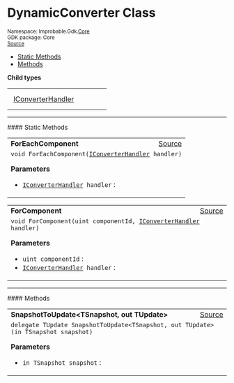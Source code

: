 
# DynamicConverter Class
<sup>
Namespace: Improbable.Gdk.<a href="{{urlRoot}}/api/core-index">Core</a><br/>
GDK package: Core<br/>
<a href="https://www.github.com/spatialos/gdk-for-unity/blob/0.2.2/workers/unity/Packages/com.improbable.gdk.core/Dynamic/DynamicConverter.cs/#L5">Source</a>
<style>
a code {
                    padding: 0em 0.25em!important;
}
code {
                    background-color: #ffffff!important;
}
</style>
</sup>
<nav id="pageToc" class="page-toc"><ul><li><a href="#static-methods">Static Methods</a>
<li><a href="#methods">Methods</a>
</ul></nav>





</p>

<b>Child types</b>

<table>
<tr>
<td style="padding: 14px; border: none; width: 17ch"><a href="{{urlRoot}}/api/core/dynamic-converter/i-converter-handler">IConverterHandler</a></td>
<td style="padding: 14px; border: none;"></td>
</tr>
</table>








</p>
<hr style="width:100%; border-top-color:#d8d8d8" />
#### Static Methods


</p>




<table width="100%">
    <tr>
        <td style="border-right:none"><b>ForEachComponent</b></td>
        <td style="border-left:none; text-align:right"><a href="https://www.github.com/spatialos/gdk-for-unity/blob/0.2.2/workers/unity/Packages/com.improbable.gdk.core/Dynamic/DynamicConverter.cs/#L18">Source</a></td>
    </tr>
    <tr>
        <td colspan="2">
<code>void ForEachComponent(<a href="{{urlRoot}}/api/core/dynamic-converter/i-converter-handler">IConverterHandler</a> handler)</code></p>



</p>

<b>Parameters</b>

<ul>
<li><code><a href="{{urlRoot}}/api/core/dynamic-converter/i-converter-handler">IConverterHandler</a> handler</code> : </li>
</ul>





</td>
    </tr>
</table>


<table width="100%">
    <tr>
        <td style="border-right:none"><b>ForComponent</b></td>
        <td style="border-left:none; text-align:right"><a href="https://www.github.com/spatialos/gdk-for-unity/blob/0.2.2/workers/unity/Packages/com.improbable.gdk.core/Dynamic/DynamicConverter.cs/#L26">Source</a></td>
    </tr>
    <tr>
        <td colspan="2">
<code>void ForComponent(uint componentId, <a href="{{urlRoot}}/api/core/dynamic-converter/i-converter-handler">IConverterHandler</a> handler)</code></p>



</p>

<b>Parameters</b>

<ul>
<li><code>uint componentId</code> : </li>
<li><code><a href="{{urlRoot}}/api/core/dynamic-converter/i-converter-handler">IConverterHandler</a> handler</code> : </li>
</ul>





</td>
    </tr>
</table>





</p>
<hr style="width:100%; border-top-color:#d8d8d8" />
#### Methods


</p>




<table width="100%">
    <tr>
        <td style="border-right:none"><b>SnapshotToUpdate&lt;TSnapshot, out TUpdate&gt;</b></td>
        <td style="border-left:none; text-align:right"><a href="https://www.github.com/spatialos/gdk-for-unity/blob/0.2.2/workers/unity/Packages/com.improbable.gdk.core/Dynamic/DynamicConverter.cs/#L7">Source</a></td>
    </tr>
    <tr>
        <td colspan="2">
<code>delegate TUpdate SnapshotToUpdate&lt;TSnapshot, out TUpdate&gt;(in TSnapshot snapshot)</code></p>



</p>

<b>Parameters</b>

<ul>
<li><code>in TSnapshot snapshot</code> : </li>
</ul>





</td>
    </tr>
</table>





